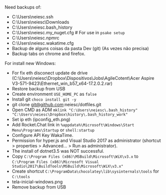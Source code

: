 ﻿Need backups of:

- C:\Users\neiesc\.ssh
- C:\Users\neiesc\Downloads
- C:\Users\neiesc\.bash_history
- C:\Users\neiesc\.my_nuget.cfg # For use in `psake setup`
- C:\Users\neiesc\.npmrc
- C:\Users\neiesc\.wakatime.cfg
- Backup de alguns coisas da pasta Dev (git) (As vezes não precisa)
- Backup tabs on chrome and firefox.

For install new Windows:

- For fix eth disconect update de drive (C:\Users\neiesc\Dropbox\Dispositivos\Jobs\AgileCotent\Acer Aspire V3-571-9423\Ethernet_win_b57_x64-17.2.0.2.rar)
- Restore backup from USB
- Create environment `USE_HOME_PC` as `false`
- Install git `choco install git -y`
- git clone git@github.com:neiesc/dotfiles.git
- Open CMD as ADM `mklink "C:\Users\neiesc\.bash_history" "C:\Users\neiesc\Dropbox\history\.bash_history_work"`
- Set ip eth (ipconfig_eth.png)
- Add Rocket.Chat link in `%appdata%\Microsoft\Windows\Start Menu\Programs\Startup` or `shell:startup`
- Configure API Key WakaTime.
- Permission for hyper.js and Visual Studio 2017 as administrator (shortcut > properties > Advanced... > Run as administrator).
- The install of dotnet3.5 was NOT successful.
- Copy `C:\Program Files (x86)\MSBuild\Microsoft\WiX\v3.x` to `C:\Program Files (x86)\Microsoft Visual Studio\2017\BuildTools\MSBuild\Microsoft\WiX\v3.x"`
- Create shortcut `C:\ProgramData\chocolatey\lib\sysinternals\tools` for `C:\tools`
- tela-inicial-windows.png
- Remove backup from USB